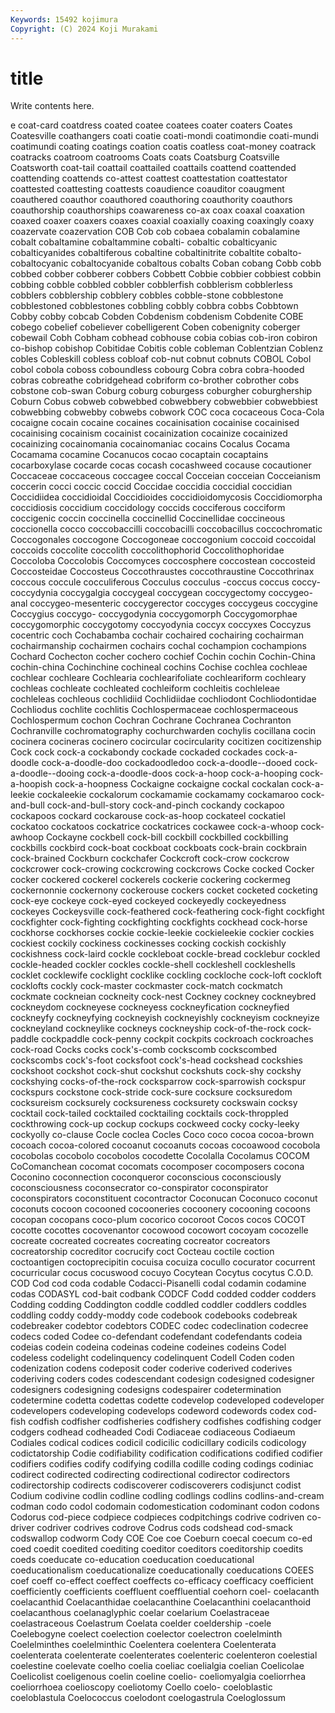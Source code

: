```yaml
---
Keywords: 15492 kojimura
Copyright: (C) 2024 Koji Murakami
---
```


# title

Write contents here.



e coat-card coatdress coated
coatee coatees coater coaters Coates Coatesville coathangers coati coatie coati-mondi
coatimondie coati-mundi coatimundi coating coatings coation coatis coatless coat-money coatrack
coatracks coatroom coatrooms Coats coats Coatsburg Coatsville Coatsworth coat-tail coattail
coattailed coattails coattend coattended coattending coattends co-attest coattest coattestation coattestator
coattested coattesting coattests coaudience coauditor coaugment coauthered coauthor coauthored coauthoring
coauthority coauthors coauthorship coauthorships coawareness co-ax coax coaxal coaxation coaxed
coaxer coaxers coaxes coaxial coaxially coaxing coaxingly coaxy coazervate coazervation
COB Cob cob cobaea cobalamin cobalamine cobalt cobaltamine cobaltammine cobalti-
cobaltic cobalticyanic cobalticyanides cobaltiferous cobaltine cobaltinitrite cobaltite cobalto- cobaltocyanic cobaltocyanide
cobaltous cobalts Coban cobang Cobb cobb cobbed cobber cobberer cobbers
Cobbett Cobbie cobbier cobbiest cobbin cobbing cobble cobbled cobbler cobblerfish
cobblerism cobblerless cobblers cobblership cobblery cobbles cobble-stone cobblestone cobblestoned cobblestones
cobbling cobbly cobbra cobbs Cobbtown Cobby cobby cobcab Cobden Cobdenism
cobdenism Cobdenite COBE cobego cobelief cobeliever cobelligerent Coben cobenignity coberger
cobewail Cobh Cobham cobhead cobhouse cobia cobias cob-iron cobiron co-bishop
cobishop Cobitidae Cobitis coble cobleman Coblentzian Coblenz cobles Cobleskill cobless
cobloaf cob-nut cobnut cobnuts COBOL Cobol cobol cobola coboss coboundless
cobourg Cobra cobra cobra-hooded cobras cobreathe cobridgehead cobriform co-brother cobrother
cobs cobstone cob-swan Coburg coburg coburgess coburgher coburghership Coburn Cobus
cobweb cobwebbed cobwebbery cobwebbier cobwebbiest cobwebbing cobwebby cobwebs cobwork COC
coca cocaceous Coca-Cola cocaigne cocain cocaine cocaines cocainisation cocainise cocainised
cocainising cocainism cocainist cocainization cocainize cocainized cocainizing cocainomania cocainomaniac cocains
Cocalus Cocama Cocamama cocamine Cocanucos cocao cocaptain cocaptains cocarboxylase cocarde
cocas cocash cocashweed cocause cocautioner Coccaceae coccaceous coccagee coccal Cocceian
cocceian Cocceianism coccerin cocci coccic coccid Coccidae coccidia coccidial coccidian
Coccidiidea coccidioidal Coccidioides coccidioidomycosis Coccidiomorpha coccidiosis coccidium coccidology coccids cocciferous
cocciform coccigenic coccin coccinella coccinellid Coccinellidae coccineous coccionella cocco coccobaccilli
coccobacilli coccobacillus coccochromatic Coccogonales coccogone Coccogoneae coccogonium coccoid coccoidal coccoids
coccolite coccolith coccolithophorid Coccolithophoridae Coccoloba Coccolobis Coccomyces coccosphere coccostean coccosteid
Coccosteidae Coccosteus Coccothraustes coccothraustine Coccothrinax coccous coccule cocculiferous Cocculus cocculus
-coccus coccus coccy- coccydynia coccygalgia coccygeal coccygean coccygectomy coccygeo-anal coccygeo-mesenteric
coccygerector coccyges coccygeus coccygine Coccygius coccygo- coccygodynia coccygomorph Coccygomorphae coccygomorphic
coccygotomy coccyodynia coccyx coccyxes Coccyzus cocentric coch Cochabamba cochair cochaired
cochairing cochairman cochairmanship cochairmen cochairs cochal cochampion cochampions Cochard Cochecton
cocher cochero cochief Cochin cochin Cochin-China cochin-china Cochinchine cochineal cochins
Cochise cochlea cochleae cochlear cochleare Cochlearia cochlearifoliate cochleariform cochleary cochleas
cochleate cochleated cochleiform cochleitis cochleleae cochleleas cochleous cochlidiid Cochlidiidae cochliodont
Cochliodontidae Cochliodus cochlite cochlitis Cochlospermaceae cochlospermaceous Cochlospermum cochon Cochran Cochrane
Cochranea Cochranton Cochranville cochromatography cochurchwarden cochylis cocillana cocin cocinera cocineras
cocinero cocircular cocircularity cocitizen cocitizenship Cock cock cock-a cockabondy cockade
cockaded cockades cock-a-doodle cock-a-doodle-doo cockadoodledoo cock-a-doodle--dooed cock-a-doodle--dooing cock-a-doodle-doos cock-a-hoop cock-a-hooping
cock-a-hoopish cock-a-hoopness Cockaigne cockaigne cockal cockalan cock-a-leekie cockaleekie cockalorum cockamamie
cockamamy cockamaroo cock-and-bull cock-and-bull-story cock-and-pinch cockandy cockapoo cockapoos cockard cockarouse
cock-as-hoop cockateel cockatiel cockatoo cockatoos cockatrice cockatrices cockawee cock-a-whoop cock-awhoop
Cockayne cockbell cock-bill cockbill cockbilled cockbilling cockbills cockbird cock-boat cockboat
cockboats cock-brain cockbrain cock-brained Cockburn cockchafer Cockcroft cock-crow cockcrow cockcrower
cock-crowing cockcrowing cockcrows Cocke cocked Cocker cocker cockered cockerel cockerels
cockerie cockering cockermeg cockernonnie cockernony cockerouse cockers cocket cocketed cocketing
cock-eye cockeye cock-eyed cockeyed cockeyedly cockeyedness cockeyes Cockeysville cock-feathered cock-feathering
cock-fight cockfight cockfighter cock-fighting cockfighting cockfights cockhead cock-horse cockhorse cockhorses
cockie cockie-leekie cockieleekie cockier cockies cockiest cockily cockiness cockinesses cocking
cockish cockishly cockishness cock-laird cockle cockleboat cockle-bread cocklebur cockled cockle-headed
cockler cockles cockle-shell cockleshell cockleshells cocklet cocklewife cocklight cocklike cockling
cockloche cock-loft cockloft cocklofts cockly cock-master cockmaster cock-match cockmatch cockmate
cockneian cockneity cock-nest Cockney cockney cockneybred cockneydom cockneyese cockneyess cockneyfication
cockneyfied cockneyfy cockneyfying cockneyish cockneyishly cockneyism cockneyize cockneyland cockneylike cockneys
cockneyship cock-of-the-rock cock-paddle cockpaddle cock-penny cockpit cockpits cockroach cockroaches cock-road
Cocks cocks cock's-comb cockscomb cockscombed cockscombs cock's-foot cocksfoot cock's-head cockshead
cockshies cockshoot cockshot cock-shut cockshut cockshuts cock-shy cockshy cockshying cocks-of-the-rock
cocksparrow cock-sparrowish cockspur cockspurs cockstone cock-stride cock-sure cocksure cocksuredom cocksureism
cocksurely cocksureness cocksurety cockswain cocksy cocktail cock-tailed cocktailed cocktailing cocktails
cock-throppled cockthrowing cock-up cockup cockups cockweed cocky cocky-leeky cockyolly co-clause
Cocle coclea Cocles Coco coco cocoa cocoa-brown cocoach cocoa-colored cocoanut
cocoanuts cocoas cocoawood cocobola cocobolas cocobolo cocobolos cocodette Cocolalla Cocolamus
COCOM CoComanchean cocomat cocomats cocomposer cocomposers cocona Coconino coconnection coconqueror
coconscious coconsciously coconsciousness coconsecrator co-conspirator coconspirator coconspirators coconstituent cocontractor Coconucan
Coconuco coconut coconuts cocoon cocooned cocooneries cocoonery cocooning cocoons cocopan
cocopans coco-plum cocorico cocoroot Cocos cocos COCOT cocotte cocottes cocovenantor
cocowood cocowort cocoyam cocozelle cocreate cocreated cocreates cocreating cocreator cocreators
cocreatorship cocreditor cocrucify coct Cocteau coctile coction coctoantigen coctoprecipitin cocuisa
cocuiza cocullo cocurator cocurrent cocurricular cocus cocuswood cocuyo Cocytean Cocytus
cocytus C.O.D. COD Cod cod coda codable Codacci-Pisanelli codal codamin
codamine codas CODASYL cod-bait codbank CODCF Codd codded codder codders
Codding codding Coddington coddle coddled coddler coddlers coddles coddling coddy
coddy-moddy code codebook codebooks codebreak codebreaker codebtor codebtors CODEC codec
codeclination codecree codecs coded Codee co-defendant codefendant codefendants codeia codeias
codein codeina codeinas codeine codeines codeins Codel codeless codelight codelinquency
codelinquent Codell Coden coden codenization codens codeposit coder coderive coderived
coderives coderiving coders codes codescendant codesign codesigned codesigner codesigners codesigning
codesigns codespairer codetermination codetermine codetta codettas codette codevelop codeveloped codeveloper
codevelopers codeveloping codevelops codeword codewords codex cod-fish codfish codfisher codfisheries
codfishery codfishes codfishing codger codgers codhead codheaded Codi Codiaceae codiaceous
Codiaeum Codiales codical codices codicil codicilic codicillary codicils codicology codictatorship
Codie codifiability codification codifications codified codifier codifiers codifies codify codifying
codilla codille coding codings codiniac codirect codirected codirecting codirectional codirector
codirectors codirectorship codirects codiscoverer codiscoverers codisjunct codist Codium codivine codlin
codline codling codlings codlins codlins-and-cream codman codo codol codomain codomestication
codominant codon codons Codorus cod-piece codpiece codpieces codpitchings codrive codriven
co-driver codriver codrives codrove Codrus cods codshead cod-smack codswallop codworm
Cody COE Coe coe Coeburn coecal coecum co-ed coed coedit
coedited coediting coeditor coeditors coeditorship coedits coeds coeducate co-education coeducation
coeducational coeducationalism coeducationalize coeducationally coeducations COEES coef coeff co-effect coeffect
coeffects co-efficacy coefficacy coefficient coefficiently coefficients coeffluent coeffluential coehorn coel-
coelacanth coelacanthid Coelacanthidae coelacanthine Coelacanthini coelacanthoid coelacanthous coelanaglyphic coelar coelarium
Coelastraceae coelastraceous Coelastrum Coelata coelder coeldership -coele Coelebogyne coelect coelection
coelector coelectron coelelminth Coelelminthes coelelminthic Coelentera coelentera Coelenterata coelenterata coelenterate
coelenterates coelenteric coelenteron coelestial coelestine coelevate coelho coelia coeliac coelialgia
coelian Coelicolae Coelicolist coeligenous coelin coeline coelio- coeliomyalgia coeliorrhea coeliorrhoea
coelioscopy coeliotomy Coello coelo- coeloblastic coeloblastula Coelococcus coelodont coelogastrula Coeloglossum

